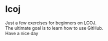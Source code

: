 # lcoj
Just a few exercises for beginners on LCOJ.<br>
The ultimate goal is to learn how to use GitHub.<br>
Have a nice day
